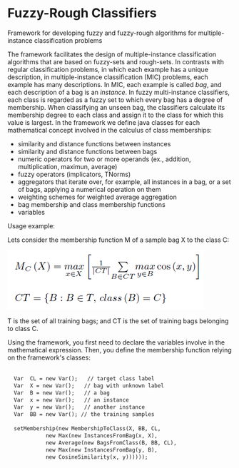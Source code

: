 # Fuzzy-Rough Classifiers
Framework for developing fuzzy and fuzzy-rough algorithms for multiple-instance classification problems

The framework facilitates the design of multiple-instance classification algorithms that are based on fuzzy-sets and rough-sets. In contrasts with regular classification problems, in which each example has a unique description, in multiple-instance classification (MIC) problems, each example has many descriptions. In MIC, each example is called <em>bag</em>, and each description of a bag is an <em>instance</em>. In fuzzy multi-instance classifiers, each class is regarded as a fuzzy set to which every bag has a degree of membership. When classifying an unseen bag, the classifiers calculate its membership degree to each class and assign it to the class for which this value is largest. In the framework we define java classes for each mathematical concept involved in the calculus of class memberships:

- similarity and distance functions between instances
- similarity and distance functions between bags
- numeric operators for two or more operands (ex., addition, multiplication, maximun, average)
- fuzzy operators (implicators, TNorms)
- aggregators that iterate over, for example, all instances in a bag, or a set of bags, applying a numerical operation on them
- weighting schemes for weighted average aggregation
- bag membership and class membership functions
- variables

Usage example:

Lets consider the membership function M of a sample bag X to the class C:

<img src="membfunction.png" alt="Membership Function">

T is the set of all training bags; and CT is the set of training bags belonging to class C.

Using the framework, you first need to declare the variables involve in the mathematical expression. Then, you define the membership function relying on the framework's classes:
<pre><code>
  Var <Integer> CL = new Var();   // target class label  
  Var <Instance> X = new Var();   // bag with unknown label 
  Var <Instance> B = new Var();   // a bag  
  Var <Instance> x = new Var();   // an instance 
  Var <Instance> y = new Var();   // another instance 
  Var <Instances> BB = new Var(); // the training samples
  
  setMembership(new MembershipToClass(X, BB, CL, 
            new Max(new InstancesFromBag(x, X), 
            new Average(new BagsFromClass(B, BB, CL),
            new Max(new InstancesFromBag(y, B),
            new CosineSimilarity(x, y))))));
</code></pre>
